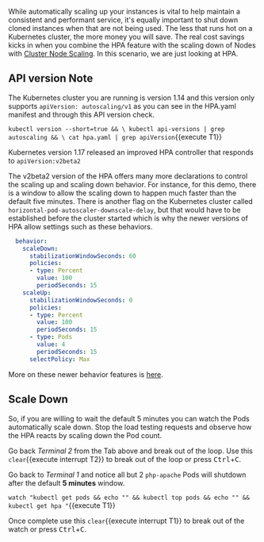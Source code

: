 While automatically scaling up your instances is vital to help maintain a consistent and performant service, it's equally important to shut down cloned instances when that are not being used. The less that runs hot on a Kubernetes cluster, the more money you will save. The real cost savings kicks in when you combine the HPA feature with the scaling down of Nodes with [Cluster Node Scaling](https://github.com/kubernetes/autoscaler). In this scenario, we are just looking at HPA.

## API version Note ##

The Kubernetes cluster you are running is version 1.14 and this version only supports `apiVersion: autoscaling/v1` as you can see in the HPA.yaml manifest and through this API version check.

`kubectl version --short=true && \
kubectl api-versions | grep autoscaling && \
cat hpa.yaml | grep apiVersion`{{execute T1}}

Kubernetes version 1.17 released an improved HPA controller that responds to `apiVersion:v2beta2`

The v2beta2 version of the HPA offers many more declarations to control the scaling up and scaling down behavior. For instance, for this demo, there is a window to allow the scaling down to happen much faster than the default five minutes. There is another flag on the Kubernetes cluster called `horizontal-pod-autoscaler-downscale-delay`, but that would have to be established before the cluster started which is why the newer versions of HPA allow settings such as these behaviors.

```yaml
  behavior:
    scaleDown:
      stabilizationWindowSeconds: 60
      policies:
      - type: Percent
        value: 100
        periodSeconds: 15
    scaleUp:
      stabilizationWindowSeconds: 0
      policies:
      - type: Percent
        value: 100
        periodSeconds: 15
      - type: Pods
        value: 4
        periodSeconds: 15
      selectPolicy: Max
```
More on these newer behavior features is [here](https://kubernetes.io/docs/tasks/run-application/horizontal-pod-autoscale/#support-for-configurable-scaling-behavior).

## Scale Down ##

So, if you are willing to wait the default 5 minutes you can watch the Pods automatically scale down. Stop the load testing requests and observe how the HPA reacts by scaling down the Pod count.

Go back _Terminal 2_ from the Tab above and break out of the loop. Use this `clear`{{execute interrupt T2}} to break out of the loop or press <kbd>Ctrl</kbd>+<kbd>C</kbd>.

Go back to _Terminal 1_ and notice all but 2 `php-apache` Pods will shutdown after the default **5 minutes** window.

`watch "kubectl get pods && echo "" && kubectl top pods && echo "" && kubectl get hpa "`{{execute T1}}

Once complete use this `clear`{{execute interrupt T1}} to break out of the watch or press <kbd>Ctrl</kbd>+<kbd>C</kbd>.

